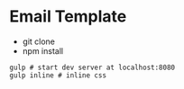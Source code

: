 # Email Template

- git clone
- npm install

```
gulp # start dev server at localhost:8080
gulp inline # inline css
```
